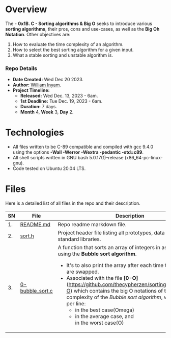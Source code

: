# Overview #

The - **0x1B. C - Sorting algorithms & Big O** seeks to introduce various **sorting algorithms**, their pros, cons and use-cases, as well as the **Big Oh Notation**. Other objectives are:
1. How to evaluate the time complexity of an algorithm.
2. How to select the best sorting algorithm for a given input.
3. What a stable sorting and unstable algorithm is.


### Repo Details ###
- **Date Created:** Wed Dec 20 2023.
- **Author:** [William Inyam](https.//github.com/thecypherzen).
- **Project Timeline:**
  - **Released:** Wed Dec. 13, 2023 - 6am.
  - **1st Deadline:** Tue Dec. 19, 2023 - 6am.
  - **Duration:** 7 days.
  - **Month** 4, **Week** 3, **Day** 2.


# Technologies #

- All files written to be C-89 compatible and compiled with gcc 9.4.0 using the options **-Wall -Werror -Wextra -pedantic -std=c89**.
- All shell scripts written in GNU bash 5.0.17(1)-release (x86_64-pc-linux-gnu).
- Code tested on Ubuntu 20.04 LTS.


# Files #
Here is a detailed list of all files in the repo and their description.

| SN | File | Description                                   |
|----|------|-----------------------------------------------|
| 1. | [README.md](https://github.com/thecypherzen/sorting_algorithms/README.md) |  Repo readme markdown file. |
| 2. | [sort.h](https://github.com/thecypherzen/sorting_algorithms/sort.h) | Project header file listing all prototypes, data structures and standard libraries.  |
| 3. | [0-bubble_sort.c](https://github.com/thecypherzen/sorting_algorithms/0-bubble_sort.c)  | A function that sorts an array of integers in ascending order using the **Bubble sort algorithm**. <ul><li>It's to also print the array after each time two elements are swapped.</li><li>Associated with the file **[0-O]**(https://github.com/thecypherzen/sorting_algorithms/0-O) which contains the big O notations of the time complexity of the *Bubble sort algorithm*, with 1 notation per line:<ul><li>in the best case(Omega)</li><li>in the average case, and </li>in the worst case(O)</ul></li></ul> |
